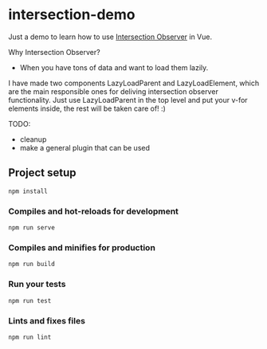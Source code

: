 # intersection-demo

Just a demo to learn how to use [Intersection Observer](https://developer.mozilla.org/en-US/docs/Web/API/Intersection_Observer_API) in Vue.

Why Intersection Observer?
- When you have tons of data and want to load them lazily.

I have made two components LazyLoadParent and LazyLoadElement, which are the main responsible ones for deliving intersection observer functionality.
Just use LazyLoadParent in the top level and put your v-for elements inside, the rest will be taken care of! :)

TODO:
- cleanup
- make a general plugin that can be used

## Project setup
```
npm install
```

### Compiles and hot-reloads for development
```
npm run serve
```

### Compiles and minifies for production
```
npm run build
```

### Run your tests
```
npm run test
```

### Lints and fixes files
```
npm run lint
```
